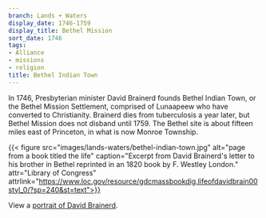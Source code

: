 ```yaml
---
branch: Lands + Waters
display_date: 1746-1759
display_title: Bethel Mission
sort_date: 1746
tags:
- Alliance
- missions
- religion
title: Bethel Indian Town
---
```


In 1746, Presbyterian minister David Brainerd founds Bethel Indian Town, or the Bethel Mission Settlement, comprised of Lunaapeew who have converted to Christianity. Brainerd dies from tuberculosis a year later, but Bethel Mission does not disband until 1759. The Bethel site is about fifteen miles east of Princeton, in what is now Monroe Township.

{{< figure src="images/lands-waters/bethel-indian-town.jpg" alt="page from a book titled the life" caption="Excerpt from David Brainerd's letter to his brother in Bethel reprinted in an 1820 book by F. Westley London." attr="Library of Congress" attrlink="https://www.loc.gov/resource/gdcmassbookdig.lifeofdavidbrain00styl_0/?sp=240&st=text">}}

View a [portrait of David Brainerd](https://commons.wikimedia.org/wiki/File:DavidBrainerd.jpg#/media/File:DavidBrainerd.jpg).



